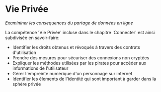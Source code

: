 Vie Privée
=======
_Examininer les consequences du partage de données en ligne_

La compétence 'Vie Privée' incluse dans le chapitre 'Connecter' est ainsi subdivisée en savoir-faire:

* Identifier les droits obtenus et révoqués à travers des contrats d'utilisation
* Prendre des mesures pour sécuriser des connexions non cryptées
* Expliquer les méthodes utilisées par les pirates pour accéder aux informations de l'utilisateur
* Gérer l'empreinte numérique d'un personnage sur internet
* Identifier les élements de l'identité qui sont important à garder dans la sphère privée
